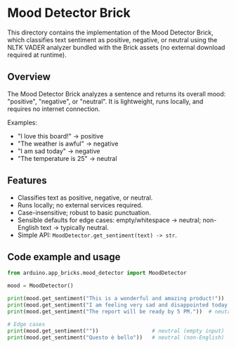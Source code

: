 # Mood Detector Brick

This directory contains the implementation of the Mood Detector Brick, which classifies text sentiment as positive, negative, or neutral using the NLTK VADER analyzer bundled with the Brick assets (no external download required at runtime).

## Overview

The Mood Detector Brick analyzes a sentence and returns its overall mood: "positive", "negative", or "neutral". It is lightweight, runs locally, and requires no internet connection.

Examples:
- "I love this board!" -> positive
- "The weather is awful" -> negative
- "I am sad today" -> negative
- "The temperature is 25" -> neutral


## Features

- Classifies text as positive, negative, or neutral.
- Runs locally; no external services required.
- Case-insensitive; robust to basic punctuation.
- Sensible defaults for edge cases: empty/whitespace -> neutral; non-English text -> typically neutral.
- Simple API: `MoodDetector.get_sentiment(text) -> str`.

## Code example and usage

```python
from arduino.app_bricks.mood_detector import MoodDetector

mood = MoodDetector()

print(mood.get_sentiment("This is a wonderful and amazing product!"))  # positive
print(mood.get_sentiment("I am feeling very sad and disappointed today."))  # negative
print(mood.get_sentiment("The report will be ready by 5 PM."))  # neutral

# Edge cases
print(mood.get_sentiment(""))                 # neutral (empty input)
print(mood.get_sentiment("Questo è bello"))   # neutral (non-English)
```
